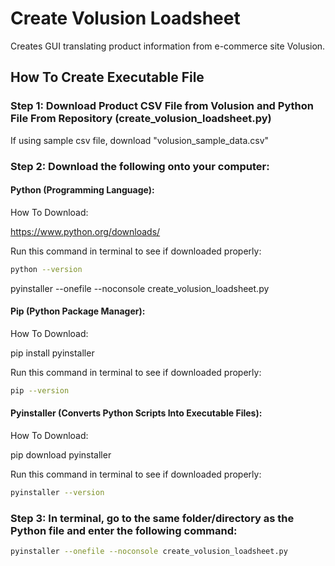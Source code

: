 # Create Volusion Loadsheet
Creates GUI translating product information from e-commerce site Volusion.

## How To Create Executable File

### Step 1: Download Product CSV File from Volusion and Python File From Repository (create_volusion_loadsheet.py)

If using sample csv file, download "volusion_sample_data.csv"

### Step 2: Download the following onto your computer:

#### Python (Programming Language): 

How To Download:

https://www.python.org/downloads/

Run this command in terminal to see if downloaded properly:

```bash
python --version
```

pyinstaller --onefile --noconsole create_volusion_loadsheet.py

#### Pip (Python Package Manager):

How To Download:

pip install pyinstaller

Run this command in terminal to see if downloaded properly:

```bash
pip --version
```

#### Pyinstaller (Converts Python Scripts Into Executable Files):

How To Download:

pip download pyinstaller

Run this command in terminal to see if downloaded properly:

```bash
pyinstaller --version
```
### Step 3:  In terminal, go to the same folder/directory as the Python file and enter the following command:

```bash
pyinstaller --onefile --noconsole create_volusion_loadsheet.py
```
